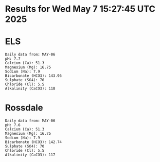 # Results for Wed May  7 15:27:45 UTC 2025
# ELS
```
Daily data from: MAY-06
pH: 7.7
Calcium (Ca): 51.3
Magnesium (Mg): 16.75
Sodium (Na): 7.9
Bicarbonate (HCO3): 143.96
Sulphate (SO4): 70
Chloride (Cl): 5.5
Alkalinity (CaCO3): 118
```
# Rossdale
```
Daily data from: MAY-06
pH: 7.6
Calcium (Ca): 51.3
Magnesium (Mg): 16.75
Sodium (Na): 7.9
Bicarbonate (HCO3): 142.74
Sulphate (SO4): 70
Chloride (Cl): 5.5
Alkalinity (CaCO3): 117
```

